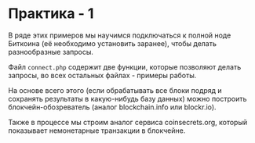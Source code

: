 # Практика - 1

В ряде этих примеров мы научимся подключаться к полной ноде Биткоина (её необходимо установить заранее), чтобы делать разнообразные запросы.

Файл `connect.php` содержит две функции, которые позволяют делать запросы, во всех остальных файлах - примеры работы.

На основе всего этого (если обрабатывать все блоки подряд и сохранять результаты в какую-нибудь базу данных) можно построить блокчейн-обозреватель (аналог blockchain.info или blockr.io).

Также в процессе мы строим аналог сервиса coinsecrets.org, который показывает немонетарные транзакции в блокчейне.